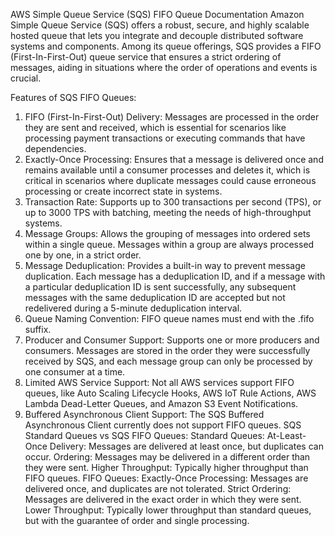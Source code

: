 AWS Simple Queue Service (SQS) FIFO Queue Documentation
Amazon Simple Queue Service (SQS) offers a robust, secure, and highly scalable hosted queue that lets you integrate and decouple distributed software systems and components. Among its queue offerings, SQS provides a FIFO (First-In-First-Out) queue service that ensures a strict ordering of messages, aiding in situations where the order of operations and events is crucial.

Features of SQS FIFO Queues:
1. FIFO (First-In-First-Out) Delivery:
Messages are processed in the order they are sent and received, which is essential for scenarios like processing payment transactions or executing commands that have dependencies.
2. Exactly-Once Processing:
Ensures that a message is delivered once and remains available until a consumer processes and deletes it, which is critical in scenarios where duplicate messages could cause erroneous processing or create incorrect state in systems.
3. Transaction Rate:
Supports up to 300 transactions per second (TPS), or up to 3000 TPS with batching, meeting the needs of high-throughput systems.
4. Message Groups:
Allows the grouping of messages into ordered sets within a single queue. Messages within a group are always processed one by one, in a strict order.
5. Message Deduplication:
Provides a built-in way to prevent message duplication. Each message has a deduplication ID, and if a message with a particular deduplication ID is sent successfully, any subsequent messages with the same deduplication ID are accepted but not redelivered during a 5-minute deduplication interval.
6. Queue Naming Convention:
FIFO queue names must end with the .fifo suffix.
7. Producer and Consumer Support:
Supports one or more producers and consumers. Messages are stored in the order they were successfully received by SQS, and each message group can only be processed by one consumer at a time.
8. Limited AWS Service Support:
Not all AWS services support FIFO queues, like Auto Scaling Lifecycle Hooks, AWS IoT Rule Actions, AWS Lambda Dead-Letter Queues, and Amazon S3 Event Notifications.
9. Buffered Asynchronous Client Support:
The SQS Buffered Asynchronous Client currently does not support FIFO queues.
SQS Standard Queues vs SQS FIFO Queues:
Standard Queues:
At-Least-Once Delivery: Messages are delivered at least once, but duplicates can occur.
Ordering: Messages may be delivered in a different order than they were sent.
Higher Throughput: Typically higher throughput than FIFO queues.
FIFO Queues:
Exactly-Once Processing: Messages are delivered once, and duplicates are not tolerated.
Strict Ordering: Messages are delivered in the exact order in which they were sent.
Lower Throughput: Typically lower throughput than standard queues, but with the guarantee of order and single processing.